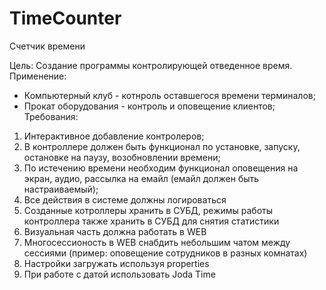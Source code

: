 # TimeCounter
Счетчик времени

Цель: Создание программы контролирующей отведенное время.
Применение: 
 - Компьютерный клуб - котнроль оставшегося времени терминалов;
 - Прокат оборудования - контроль и оповещение клиентов;
Требования:
1. Интерактивное добавление контролеров;
2. В контроллере должен быть функционал по установке, запуску, остановке на паузу, возобновлении времени;
3. По истечению времени необходим функционал оповещения на экран, аудио, рассылка на емайл (емайл должен быть настраиваемый);
4. Все действия в системе должны логироваться
5. Созданные котроллеры хранить в СУБД, режимы работы контроллера также хранить в СУБД для снятия статистики
6. Визуальная часть должна работать в WEB
7. Многосессионость в WEB снабдить небольшим чатом между сессиями (пример: оповещение сотрудников в разных комнатах)
8. Настройки загружать используя properties
9. При работе с датой использовать Joda Time
